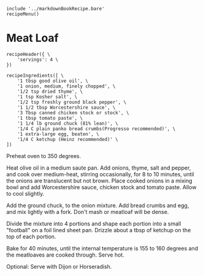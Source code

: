 ~~~ markdown-script
include '../markdownBookRecipe.bare'
recipeMenu()
~~~

# Meat Loaf

~~~ markdown-script
recipeHeader({ \
    'servings': 4 \
})
~~~

~~~ markdown-script
recipeIngredients([ \
    '1 tbsp good olive oil', \
    '1 onion, medium, finely chopped', \
    '1/2 tsp dried thyme', \
    '1 tsp Kosher salt', \
    '1/2 tsp freshly ground black pepper', \
    '1 1/2 tbsp Worcestershire sauce', \
    '3 Tbsp canned chicken stock or stock', \
    '1 tbsp tomato paste', \
    '1 1/4 lb ground chuck (81% lean)', \
    '1/4 C plain panko bread crumbs(Progresso recommended)', \
    '1 extra-large egg, beaten', \
    '1/4 C ketchup (Heinz recommended)' \
])
~~~

Preheat oven to 350 degrees.

Heat olive oil in a medium saute pan. Add onions, thyme, salt and pepper, and cook over medium-heat,
stirring occasionally, for 8 to 10 minutes, until the onions are translucent but not brown. Place
cooked onions in a mixing bowl and add Worcestershire sauce, chicken stock and tomato paste. Allow
to cool slightly.

Add the ground chuck, to the onion mixture. Add bread crumbs and egg, and mix lightly with a fork.
Don't mash or meatloaf will be dense.

Divide the mixture into 4 portions and shape each portion into a small "football" on a foil lined
sheet pan. Drizzle about a tbsp of ketchup on the top of each portion.

Bake for 40 minutes, until the internal temperature is 155 to 160 degrees and the meatloaves are
cooked through. Serve hot.

Optional: Serve with Dijon or Horseradish.

